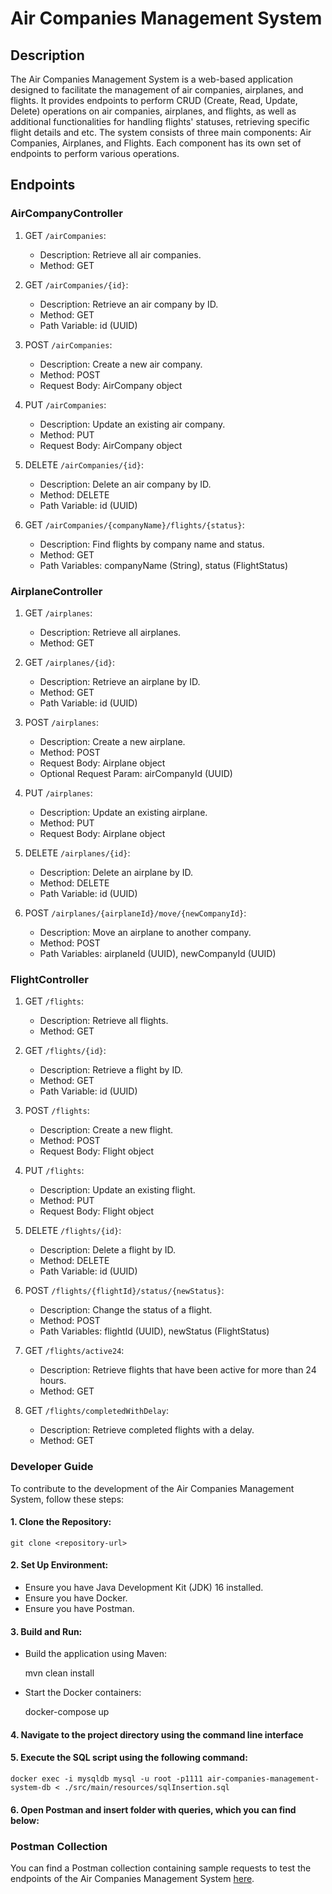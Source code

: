 # Air Companies Management System

## Description
The Air Companies Management System is a web-based application designed to facilitate the management of air companies, airplanes, and flights. It provides endpoints to perform CRUD (Create, Read, Update, Delete) operations on air companies, airplanes, and flights, as well as additional functionalities for handling flights' statuses, retrieving specific flight details and etc. The system consists of three main components: Air Companies, Airplanes, and Flights. Each component has its own set of endpoints to perform various operations.

## Endpoints
### AirCompanyController
1. GET `/airCompanies`:
    - Description: Retrieve all air companies.
    - Method: GET

2. GET `/airCompanies/{id}`:
    - Description: Retrieve an air company by ID.
    - Method: GET
    - Path Variable: id (UUID)

3. POST `/airCompanies`:
    - Description: Create a new air company.
    - Method: POST
    - Request Body: AirCompany object

4. PUT `/airCompanies`:
    - Description: Update an existing air company.
    - Method: PUT
    - Request Body: AirCompany object

5. DELETE `/airCompanies/{id}`:
    - Description: Delete an air company by ID.
    - Method: DELETE
    - Path Variable: id (UUID)

6. GET `/airCompanies/{companyName}/flights/{status}`:
    - Description: Find flights by company name and status.
    - Method: GET
    - Path Variables: companyName (String), status (FlightStatus)

### AirplaneController
1. GET `/airplanes`:
    - Description: Retrieve all airplanes.
    - Method: GET

2. GET `/airplanes/{id}`:
    - Description: Retrieve an airplane by ID.
    - Method: GET
    - Path Variable: id (UUID)

3. POST `/airplanes`:
    - Description: Create a new airplane.
    - Method: POST
    - Request Body: Airplane object
    - Optional Request Param: airCompanyId (UUID)

4. PUT `/airplanes`:
    - Description: Update an existing airplane.
    - Method: PUT
    - Request Body: Airplane object

5. DELETE `/airplanes/{id}`:
    - Description: Delete an airplane by ID.
    - Method: DELETE
    - Path Variable: id (UUID)

6. POST `/airplanes/{airplaneId}/move/{newCompanyId}`:
    - Description: Move an airplane to another company.
    - Method: POST
    - Path Variables: airplaneId (UUID), newCompanyId (UUID)

### FlightController
1. GET `/flights`:
    - Description: Retrieve all flights.
    - Method: GET

2. GET `/flights/{id}`:
    - Description: Retrieve a flight by ID.
    - Method: GET
    - Path Variable: id (UUID)

3. POST `/flights`:
    - Description: Create a new flight.
    - Method: POST
    - Request Body: Flight object

4. PUT `/flights`:
    - Description: Update an existing flight.
    - Method: PUT
    - Request Body: Flight object

5. DELETE `/flights/{id}`:
    - Description: Delete a flight by ID.
    - Method: DELETE
    - Path Variable: id (UUID)

6. POST `/flights/{flightId}/status/{newStatus}`:
    - Description: Change the status of a flight.
    - Method: POST
    - Path Variables: flightId (UUID), newStatus (FlightStatus)

7. GET `/flights/active24`:
    - Description: Retrieve flights that have been active for more than 24 hours.
    - Method: GET

8. GET `/flights/completedWithDelay`:
    - Description: Retrieve completed flights with a delay.
    - Method: GET

### Developer Guide
To contribute to the development of the Air Companies Management System, follow these steps:

#### 1. Clone the Repository:


    git clone <repository-url>


#### 2. Set Up Environment:
- Ensure you have Java Development Kit (JDK) 16 installed.
- Ensure you have Docker.
- Ensure you have Postman.


#### 3. Build and Run:
- Build the application using Maven:


     mvn clean install


- Start the Docker containers:


     docker-compose up

#### 4. Navigate to the project directory using the command line interface


#### 5. Execute the SQL script using the following command:
    

    docker exec -i mysqldb mysql -u root -p1111 air-companies-management-system-db < ./src/main/resources/sqlInsertion.sql


#### 6. Open Postman and insert folder with queries, which you can find below:

### Postman Collection
You can find a Postman collection containing sample requests to test the endpoints of the Air Companies Management System [here](https://drive.google.com/drive/folders/1rnDntqDtu56ZDU8SwgHrA1vXo7XiOI8Q?usp=sharing).